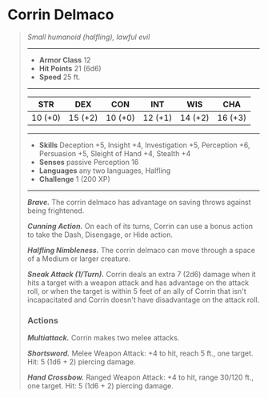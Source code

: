# Corrin Delmaco
>*Small humanoid (halfling), lawful evil*
>___
>- **Armor Class** 12
>- **Hit Points** 21 (6d6)
>- **Speed** 25 ft. 
>___
>|STR|DEX|CON|INT|WIS|CHA|
>|:---:|:---:|:---:|:---:|:---:|:---:|
>|10 (+0)|15 (+2)|10 (+0)|12 (+1)|14 (+2)|16 (+3)|
>___
>- **Skills** Deception +5, Insight +4, Investigation +5, Perception +6, Persuasion +5, Sleight of Hand +4, Stealth +4
>- **Senses** passive Perception 16
>- **Languages** any two languages, Halfling
>- **Challenge** 1 (200 XP)
>___
>***Brave.*** The corrin delmaco has advantage on saving throws against being frightened.  
>
>***Cunning Action.*** On each of its turns, Corrin can use a bonus action to take the Dash, Disengage, or Hide action.  
>
>***Halfling Nimbleness.*** The corrin delmaco can move through a space of a Medium or larger creature.  
>
>***Sneak Attack (1/Turn).*** Corrin deals an extra 7 (2d6) damage when it hits a target with a weapon attack and has advantage on the attack roll, or when the target is within 5 feet of an ally of Corrin that isn't incapacitated and Corrin doesn't have disadvantage on the attack roll.  
>
>### Actions
>***Multiattack.*** Corrin makes two melee attacks.  
>
>***Shortsword.*** Melee Weapon Attack: +4 to hit, reach 5 ft., one target. Hit: 5 (1d6 + 2) piercing damage.  
>
>***Hand Crossbow.*** Ranged Weapon Attack: +4 to hit, range 30/120 ft., one target. Hit: 5 (1d6 + 2) piercing damage.